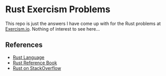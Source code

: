 # Rust Exercism Problems

This repo is just the answers I have come up with for the Rust problems at [Exercism.io](http://exercism.io). Nothing of interest to see here...

## References

* [Rust Language](https://rust-lang.org)
* [Rust Reference Book](https://doc.rust-lang.org/stable/book/)
* [Rust on StackOverflow](http://stackoverflow.com/questions/tagged/rust)

